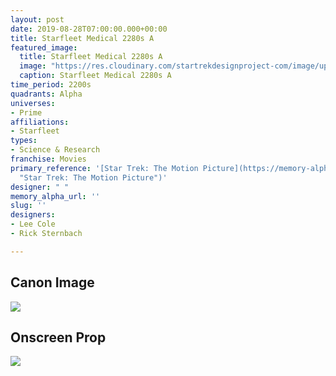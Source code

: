 ```yaml
---
layout: post
date: 2019-08-28T07:00:00.000+00:00
title: Starfleet Medical 2280s A
featured_image:
  title: Starfleet Medical 2280s A
  image: "https://res.cloudinary.com/startrekdesignproject-com/image/upload/v1567031068/StarfleetMedical2280sA.png"
  caption: Starfleet Medical 2280s A
time_period: 2200s
quadrants: Alpha
universes:
- Prime
affiliations:
- Starfleet
types:
- Science & Research
franchise: Movies
primary_reference: '[Star Trek: The Motion Picture](https://memory-alpha.fandom.com/wiki/Star_Trek:_The_Motion_Picture
  "Star Trek: The Motion Picture")'
designer: " "
memory_alpha_url: ''
slug: ''
designers:
- Lee Cole
- Rick Sternbach

---
```

## Canon Image

![](https://res.cloudinary.com/startrekdesignproject-com/image/upload/v1567034396/StarfleetMedical2280sA1.jpg)

## Onscreen Prop

![](https://res.cloudinary.com/startrekdesignproject-com/image/upload/v1567031068/v1-patch.jpg)